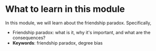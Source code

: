 # What to learn in this module

In this module, we will learn about the friendship paradox. Specifically,
- Friendship paradox: what is it, why it's important, and what are the consequences?
- **Keywords**: friendship paradox, degree bias